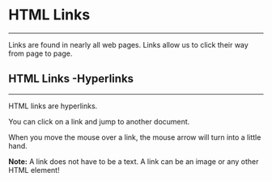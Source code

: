 # HTML Links
<hr/>
<p>Links are found in nearly all web pages. Links allow us to click their way from page to page.</p>

## HTML Links -Hyperlinks
<hr>
<p>HTML links are hyperlinks.</p>
<p>You can click on a link and jump to another document.</p>
<p>When you move the mouse over a link, the mouse arrow will turn into a little hand.</p>
<p><strong>Note:</strong> A link does not have to be a text. A link can be an image or any other HTML element!</p>